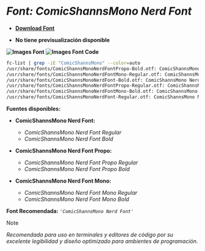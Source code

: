 <!-- Autor: Daniel Benjamin Perez Morales -->
<!-- GitHub: https://github.com/D4nitrix13 -->
<!-- GitLab: https://gitlab.com/D4nitrix13 -->
<!-- Correo electrónico: danielperezdev@proton.me -->

# ***Font: ComicShannsMono Nerd Font***

- **[Download Font](https://github.com/ryanoasis/nerd-fonts/releases/download/v3.2.1/ComicShannsMono.zip "https://github.com/ryanoasis/nerd-fonts/releases/download/v3.2.1/ComicShannsMono.zip")**

- **No tiene previsualización disponible**

**![Images Font](../../Fonts/ComicShannsMono%20Nerd%20Font.png "Fonts/ComicShannsMono Nerd Font.png")**
**![Images Font Code](../../Font%20Images%20Code/ComicShannsMono%20Nerd%20Font%20Code.png "Font Images Code/ComicShannsMono Nerd Font Code.png")**

```bash
fc-list | grep -iE "ComicShannsMono" --color=auto
/usr/share/fonts/ComicShannsMonoNerdFontPropo-Bold.otf: ComicShannsMono Nerd Font Propo:style=Bold
/usr/share/fonts/ComicShannsMonoNerdFontMono-Regular.otf: ComicShannsMono Nerd Font Mono:style=Regular
/usr/share/fonts/ComicShannsMonoNerdFont-Bold.otf: ComicShannsMono Nerd Font:style=Bold
/usr/share/fonts/ComicShannsMonoNerdFontPropo-Regular.otf: ComicShannsMono Nerd Font Propo:style=Regular
/usr/share/fonts/ComicShannsMonoNerdFontMono-Bold.otf: ComicShannsMono Nerd Font Mono:style=Bold
/usr/share/fonts/ComicShannsMonoNerdFont-Regular.otf: ComicShannsMono Nerd Font:style=Regular
```

**Fuentes disponibles:**

- **ComicShannsMono Nerd Font:**
  - *ComicShannsMono Nerd Font Regular*
  - *ComicShannsMono Nerd Font Bold*

- **ComicShannsMono Nerd Font Propo:**
  - *ComicShannsMono Nerd Font Propo Regular*
  - *ComicShannsMono Nerd Font Propo Bold*

- **ComicShannsMono Nerd Font Mono:**
  - *ComicShannsMono Nerd Font Mono Regular*
  - *ComicShannsMono Nerd Font Mono Bold*

**Font Recomendada:** *`'ComicShannsMono Nerd Font'`*

> [!NOTE]
> *Recomendada para uso en terminales y editores de código por su excelente legibilidad y diseño optimizado para ambientes de programación.*
